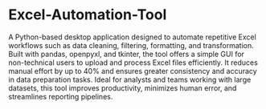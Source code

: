 # Excel-Automation-Tool
A Python-based desktop application designed to automate repetitive Excel workflows such as data cleaning, filtering, formatting, and transformation. Built with pandas, openpyxl, and tkinter, the tool offers a simple GUI for non-technical users to upload and process Excel files efficiently. It reduces manual effort by up to 40% and ensures greater consistency and accuracy in data preparation tasks. Ideal for analysts and teams working with large datasets, this tool improves productivity, minimizes human error, and streamlines reporting pipelines.
